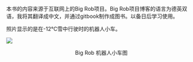 本书的内容来源于互联网上的Big Rob项目。Big Rob项目博客的语言为德英双语，我将其翻译成中文，并通过gitbook制作成图书。以备日后学习使用。

照片显示的是在-12°C雪中行驶时的机器人小车。

![](https://i.loli.net/2019/12/20/BXexZDQTlVt7Ig6.jpg)

<center>Big Rob 机器人小车图<center>

